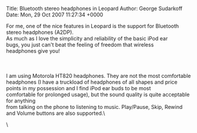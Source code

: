 Title: Bluetooth stereo headphones in Leopard
Author: George Sudarkoff
Date: Mon, 29 Oct 2007 11:27:34 +0000

For me, one of the nice features in Leopard is the support for Bluetooth
stereo headphones (A2DP).\
As much as I love the simplicity and reliability of the basic iPod ear\
bugs, you just can't beat the feeling of freedom that wireless\
headphones give you!\
\
\
\
I am using Motorola HT820 headphones. They are not the most comfortable\
headphones (I have a truckload of headphones of all shapes and price\
points in my possession and I find iPod ear buds to be most\
comfortable for prolonged usage), but the sound quality is quite
acceptable for anything\
from talking on the phone to listening to music. Play/Pause, Skip,
Rewind and Volume buttons are also supported.\

\

